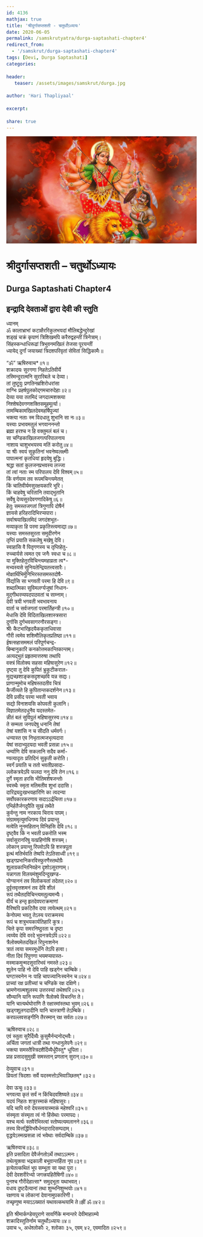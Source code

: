 ```yaml
---    
id: 4136    
mathjax: true    
title: 'श्रीदुर्गासप्तशती - चतुर्थोऽध्यायः'    
date: 2020-06-05    
permalink: /samskrutyatra/durga-saptashati-chapter4'
redirect_from: 
  - '/samskrut/durga-saptashati-chapter4'
tags: [Devi, Durga Saptashati]    
categories:    
    
header:    
   teaser: /assets/images/samskrut/durga.jpg    
    
author: 'Hari Thapliyaal'    
    
excerpt:    
    
share: true    
---    
```

    
![](/assets/images/samskrut/durga.jpg)    
    
# श्रीदुर्गासप्तशती – चतुर्थोऽध्यायः    
## Durga Saptashati Chapter4    
    
## इन्द्रादि देवताओं द्वारा देवी की स्तुति    
    
ध्यानम्    
ॐ कालाभ्राभां कटाक्षैररिकुलभयदां मौलिबद्धेन्दुरेखां    
शड्‌खं चक्रं कृपाणं त्रिशिखमपि करैरुद्वहन्तीं त्रिनेत्राम्।    
सिंहस्कन्धाधिरूढां त्रिभुवनमखिलं तेजसा पूरयन्तीं    
ध्यायेद् दुर्गां जयाख्यां त्रिदशपरिवृतां सेवितां सिद्धिकामैः॥    
    
“ॐ” ऋषिरुवाच*॥१॥    
शक्रादयः सुरगणा निहतेऽतिवीर्ये    
तस्मिन्दुरात्मनि सुरारिबले च देव्या।    
तां तुष्टुवुः प्रणतिनम्रशिरोधरांसा    
वाग्भिः प्रहर्षपुलकोद्‌गमचारुदेहाः॥२॥    
देव्या यया ततमिदं जगदात्मशक्त्या    
निश्‍शेषदेवगणशक्तिसमूहमूर्त्या।    
तामम्बिकामखिलदेवमहर्षिपूज्यां    
भक्त्या नताः स्म विदधातु शुभानि सा नः॥३॥    
यस्याः प्रभावमतुलं भगवाननन्तो    
ब्रह्मा हरश्‍च न हि वक्तुमलं बलं च।    
सा चण्डिकाखिलजगत्परिपालनाय    
नाशाय चाशुभभयस्य मतिं करोतु॥४॥    
या श्रीः स्वयं सुकृतिनां भवनेष्वलक्ष्मीः    
पापात्मनां कृतधियां हृदयेषु बुद्धिः।    
श्रद्धा सतां कुलजनप्रभवस्य लज्जा    
तां त्वां नताः स्म परिपालय देवि विश्‍वम्॥५॥    
किं वर्णयाम तव रूपमचिन्त्यमेतत्    
किं चातिवीर्यमसुरक्षयकारि भूरि।    
किं चाहवेषु चरितानि तवाद्भुतानि    
सर्वेषु देव्यसुरदेवगणादिकेषु॥६॥    
हेतुः समस्तजगतां त्रिगुणापि दोषैर्न    
ज्ञायसे हरिहरादिभिरप्यपारा।    
सर्वाश्रयाखिलमिदं जगदंशभूत-    
मव्याकृता हि परमा प्रकृतिस्त्वमाद्या॥७॥    
यस्याः समस्तसुरता समुदीरणेन    
तृप्तिं प्रयाति सकलेषु मखेषु देवि।    
स्वाहासि वै पितृगणस्य च तृप्तिहेतु-    
रुच्चार्यसे त्वमत एव जनैः स्वधा च॥८॥    
या मुक्तिहेतुरविचिन्त्यमहाव्रता त्व*-    
मभ्यस्यसे सुनियतेन्द्रियतत्त्वसारैः।    
मोक्षार्थिभिर्मुनिभिरस्तसमस्तदोषै-    
र्विर्द्यासि सा भगवती परमा हि देवि॥९॥    
शब्दात्मिका सुविमलर्ग्यजुषां निधान-    
मुद्‌गीथरम्यपदपाठवतां च साम्नाम्।    
देवी त्रयी भगवती भवभावनाय    
वार्ता च सर्वजगतां परमार्तिहन्त्री॥१०॥    
मेधासि देवि विदिताखिलशास्त्रसारा    
दुर्गासि दुर्गभवसागरनौरसङ्‌गा।    
श्रीः कैटभारिहृदयैककृताधिवासा    
गौरी त्वमेव शशिमौलिकृतप्रतिष्ठा॥११॥    
ईषत्सहासममलं परिपूर्णचन्द्र-    
बिम्बानुकारि कनकोत्तमकान्तिकान्तम्।    
अत्यद्भुतं प्रहृतमात्तरुषा तथापि    
वक्त्रं विलोक्य सहसा महिषासुरेण॥१२॥    
दृष्ट्‌वा तु देवि कुपितं भ्रुकुटीकराल-    
मुद्यच्छशाङ्‌कसदृशच्छवि यन्न सद्यः।    
प्राणान्मुमोच महिषस्तदतीव चित्रं    
कैर्जीव्यते हि कुपितान्तकदर्शनेन॥१३॥    
देवि प्रसीद परमा भवती भवाय    
सद्यो विनाशयसि कोपवती कुलानि।    
विज्ञातमेतदधुनैव यदस्तमेत-    
न्नीतं बलं सुविपुलं महिषासुरस्य॥१४॥    
ते सम्मता जनपदेषु धनानि तेषां    
तेषां यशांसि न च सीदति धर्मवर्गः।    
धन्यास्त एव निभृतात्मजभृत्यदारा    
येषां सदाभ्युदयदा भवती प्रसन्ना॥१५॥    
धर्म्याणि देवि सकलानि सदैव कर्मा-    
ण्यत्यादृतः प्रतिदिनं सुकृती करोति।    
स्वर्गं प्रयाति च ततो भवतीप्रसादा-    
ल्लोकत्रयेऽपि फलदा ननु देवि तेन॥१६॥    
दुर्गे स्मृता हरसि भीतिमशेषजन्तोः    
स्वस्थैः स्मृता मतिमतीव शुभां ददासि।    
दारिद्र्यदुःखभयहारिणि का त्वदन्या    
सर्वोपकारकरणाय सदाऽऽर्द्रचित्ता॥१७॥    
एभिर्हतैर्जगदुपैति सुखं तथैते    
कुर्वन्तु नाम नरकाय चिराय पापम्।    
संग्राममृत्युमधिगम्य दिवं प्रयान्तु    
मत्वेति नूनमहितान् विनिहंसि देवि॥१८॥    
दृष्ट्‌वैव किं न भवती प्रकरोति भस्म    
सर्वासुरानरिषु यत्प्रहिणोषि शस्त्रम्।    
लोकान् प्रयान्तु रिपवोऽपि हि शस्त्रपूता    
इत्थं मतिर्भवति तेष्वपि तेऽतिसाध्वी॥१९॥    
खड्‌गप्रभानिकरविस्फुरणैस्तथोग्रैः    
शूलाग्रकान्तिनिवहेन दृशोऽसुराणाम्।    
यन्नागता विलयमंशुमदिन्दुखण्ड-    
योग्याननं तव विलोकयतां तदेतत्॥२०॥    
दुर्वृत्तवृत्तशमनं तव देवि शीलं    
रूपं तथैतदविचिन्त्यमतुल्यमन्यैः।    
वीर्यं च हन्तृ हृतदेवपराक्रमाणां    
वैरिष्वपि प्रकटितैव दया त्वयेत्थम्॥२१॥    
केनोपमा भवतु तेऽस्य पराक्रमस्य    
रूपं च शत्रुभयकार्यतिहारि कुत्र।    
चित्ते कृपा समरनिष्ठुरता च दृष्टा    
त्वय्येव देवि वरदे भुवनत्रयेऽपि॥२२॥    
त्रैलोक्यमेतदखिलं रिपुनाशनेन    
त्रातं त्वया समरमूर्धनि तेऽपि हत्वा।    
नीता दिवं रिपुगणा भयमप्यपास्त-    
मस्माकमुन्मदसुरारिभवं नमस्ते॥२३॥    
शूलेन पाहि नो देवि पाहि खड्‌गेन चाम्बिके।    
घण्टास्वनेन नः पाहि चापज्यानिःस्वनेन च॥२४॥    
प्राच्यां रक्ष प्रतीच्यां च चण्डिके रक्ष दक्षिणे।    
भ्रामणेनात्मशूलस्य उत्तरस्यां तथेश्वरि॥२५॥    
सौम्यानि यानि रूपाणि त्रैलोक्ये विचरन्ति ते।    
यानि चात्यर्थघोराणि तै रक्षास्मांस्तथा भुवम्॥२६॥    
खड्‌गशूलगदादीनि यानि चास्त्राणी तेऽम्बिके।    
करपल्लवसङ्‌गीनि तैरस्मान् रक्ष सर्वतः॥२७॥    
    
ऋषिरुवाच॥२८॥    
एवं स्तुता सुरैर्दिव्यैः कुसुमैर्नन्दनोद्भवैः।    
अर्चिता जगतां धात्री तथा गन्धानुलेपनैः॥२९॥    
भक्त्या समस्तैस्त्रिदशैर्दिव्यैर्धूपैस्तु* धूपिता।    
प्राह प्रसादसुमुखी समस्तान् प्रणतान् सुरान्॥३०॥    
    
देव्युवाच॥३१॥    
व्रियतां त्रिदशाः सर्वे यदस्मत्तोऽभिवाञ्छितम्*॥३२॥    
    
देवा ऊचुः॥३३॥    
भगवत्या कृतं सर्वं न किंचिदवशिष्यते॥३४॥    
यदयं निहतः शत्रुरस्माकं महिषासुरः।    
यदि चापि वरो देयस्त्वयास्माकं महेश्‍वरि॥३५॥    
संस्मृता संस्मृता त्वं नो हिंसेथाः परमापदः।    
यश्‍च मर्त्यः स्तवैरेभिस्त्वां स्तोष्यत्यमलानने॥३६॥    
तस्य वित्तर्द्धिविभवैर्धनदारादिसम्पदाम्।    
वृद्धयेऽस्मत्प्रसन्ना त्वं भवेथाः सर्वदाम्बिके॥३७॥    
    
ऋषिरुवाच॥३८॥    
इति प्रसादिता देवैर्जगतोऽर्थे तथाऽऽत्मनः।    
तथेत्युक्त्वा भद्रकाली बभूवान्तर्हिता नृप॥३९॥    
इत्येतत्कथितं भूप सम्भूता सा यथा पुरा।    
देवी देवशरीरेभ्यो जगत्त्रयहितैषिणी॥४०॥    
पुनश्‍च गौरीदेहात्सा* समुद्भूता यथाभवत्।    
वधाय दुष्टदैत्यानां तथा शुम्भनिशुम्भयोः॥४१॥    
रक्षणाय च लोकानां देवानामुपकारिणी।    
तच्छृणुष्व मयाऽऽख्यातं यथावत्कथयामि ते॥ह्रीं ॐ॥४२॥    
    
इति श्रीमार्कण्डेयपुराणे सावर्णिके मन्वन्तरे देवीमाहात्म्ये    
शक्रादिस्तुतिर्नाम चतुर्थोऽध्यायः॥४॥    
उवाच ५, अर्धश्‍लोकौः २, श्‍लोकाः ३५, एवम् ४२, एवमादितः॥२५९॥    
    
